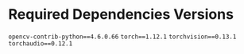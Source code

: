 # Required Dependencies Versions
`opencv-contrib-python==4.6.0.66`
`torch==1.12.1`
`torchvision==0.13.1`
`torchaudio==0.12.1`
